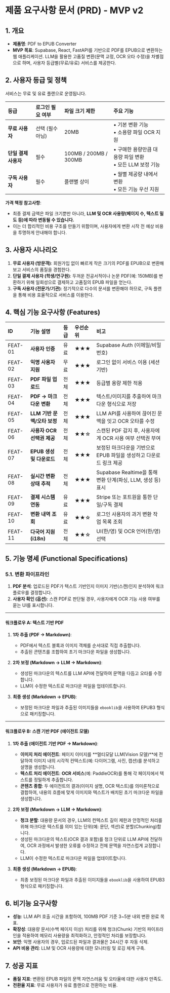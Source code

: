 # 제품 요구사항 문서 (PRD) - MVP v2

## 1. 개요
- **제품명**: PDF to EPUB Converter
- **MVP 목표**: Supabase, React, FastAPI를 기반으로 PDF를 EPUB으로 변환하는 웹 애플리케이션. LLM을 활용한 고품질 변환(문맥 교정, OCR 오타 수정)을 차별점으로 하며, 사용자 등급별(무료/유료) 서비스를 제공한다.

## 2. 사용자 등급 및 정책
서비스는 무료 및 유료 플랜으로 운영됩니다.

| 등급 | 로그인 필요 여부 | 파일 크기 제한 | 주요 기능 |
| :--- | :--- | :--- | :--- |
| **무료 사용자** | 선택 (필수 아님) | 20MB | • 기본 변환 기능<br>• 소용량 파일 OCR 지원 |
| **단일 결제 사용자** | 필수 | 100MB / 200MB / 300MB | • 구매한 용량만큼 대용량 파일 변환<br>• 모든 LLM 보정 기능 |
| **구독 사용자** | 필수 | 플랜별 상이 | • 월별 제공량 내에서 변환<br>• 모든 기능 우선 지원 |

**가격 책정 참고사항**:
- 최종 결제 금액은 파일 크기뿐만 아니라, **LLM 및 OCR 사용량(페이지 수, 텍스트 밀도 등)에 따라 변동될 수 있습니다.**
- 이는 더 합리적인 비용 구조를 만들기 위함이며, 사용자에게 변환 시작 전 예상 비용을 투명하게 안내해야 합니다.

## 3. 사용자 시나리오
1.  **무료 사용자 (방문객)**: 회원가입 없이 빠르게 작은 크기의 PDF를 EPUB으로 변환해보고 서비스의 품질을 경험한다.
2.  **단일 결제 사용자 (학생/연구원)**: 두꺼운 전공서적이나 논문 PDF(예: 150MB)를 변환하기 위해 일회성으로 결제하고 고품질의 EPUB 파일을 얻는다.
3.  **구독 사용자 (전문가/기관)**: 정기적으로 다수의 문서를 변환해야 하므로, 구독 플랜을 통해 비용 효율적으로 서비스를 이용한다.

## 4. 핵심 기능 요구사항 (Features)

| ID | 기능 설명 | 등급 | 우선순위 | 비고 |
| :--- | :--- | :--- | :--- | :--- |
| FEAT-01 | **사용자 인증** | 유료 | ★★★ | Supabase Auth (이메일/비밀번호) |
| FEAT-02 | **익명 사용자 지원** | 무료 | ★★★ | 로그인 없이 서비스 이용 (세션 기반) |
| FEAT-03 | **PDF 파일 업로드** | 전체 | ★★★ | 등급별 용량 제한 적용 |
| FEAT-04 | **PDF → 마크다운 변환** | 전체 | ★★★ | 텍스트/이미지를 추출하여 마크다운 형식으로 저장 |
| FEAT-05 | **LLM 기반 문맥/오타 보정** | 전체 | ★★★ | LLM API를 사용하여 끊어진 문맥을 잇고 OCR 오타를 수정 |
| FEAT-06 | **사용자 OCR 선택권 제공** | 전체 | ★★☆ | 스캔된 PDF 감지 후, 사용자에게 OCR 사용 여부 선택권 부여 |
| FEAT-07 | **EPUB 생성 및 다운로드** | 전체 | ★★★ | 보정된 마크다운을 기반으로 EPUB 파일을 생성하고 다운로드 링크 제공 |
| FEAT-08 | **실시간 변환 상태 추적** | 전체 | ★★★ | Supabase Realtime을 통해 변환 단계(파싱, LLM, 생성 등) 표시 |
| FEAT-09 | **결제 시스템 연동** | 유료 | ★★★ | Stripe 또는 포트원을 통한 단일/구독 결제 |
| FEAT-10 | **변환 내역 조회** | 유료 | ★★☆ | 로그인 사용자의 과거 변환 작업 목록 조회 |
| FEAT-11 | **다국어 지원 (i18n)** | 전체 | ★★☆ | UI(한/영) 및 OCR 언어(한/영) 선택 |

## 5. 기능 명세 (Functional Specifications)

### 5.1. 변환 파이프라인
1.  **PDF 분석**: 업로드된 PDF가 텍스트 기반인지 이미지 기반(스캔)인지 분석하여 워크플로우를 결정합니다.
2.  **사용자 확인 (옵션)**: 스캔 PDF로 판단될 경우, 사용자에게 OCR 기능 사용 여부를 묻는 UI를 표시합니다.

---

#### **워크플로우 A: 텍스트 기반 PDF**

1.  **1차 추출 (PDF → Markdown)**:
    *   PDF에서 텍스트 블록과 이미지 객체를 순서대로 직접 추출합니다.
    *   추출된 콘텐츠를 조합하여 초기 마크다운 파일을 생성합니다.

2.  **2차 보정 (Markdown → LLM → Markdown)**:
    *   생성된 마크다운의 텍스트를 LLM API에 전달하여 문맥을 다듬고 오타를 수정합니다.
    *   LLM이 수정한 텍스트로 마크다운 파일을 업데이트합니다.

3.  **최종 생성 (Markdown → EPUB)**:
    *   보정된 마크다운 파일과 추출된 이미지들을 `ebooklib`을 사용하여 EPUB3 형식으로 패키징합니다.

---

#### **워크플로우 B: 스캔 기반 PDF (에이전트 모델)**

1.  **1차 추출 (에이전트 기반 PDF → Markdown)**:
    *   **이미지 처리 에이전트**: 페이지 이미지를 **멀티모달 LLM(Vision 모델)**에 전달하여 이미지 내의 시각적 컨텍스트(예: 다이어그램, 사진, 캡션)를 분석하고 설명을 생성합니다.
    *   **텍스트 처리 에이전트**: **OCR 서비스**(예: PaddleOCR)를 통해 각 페이지에서 텍스트를 정밀하게 추출합니다.
    *   **콘텐츠 종합**: 두 에이전트의 결과(이미지 설명, OCR 텍스트)를 의미론적으로 결합하여, 내용의 흐름에 맞게 이미지와 텍스트가 배치된 초기 마크다운 파일을 생성합니다.

2.  **2차 보정 (Markdown → LLM → Markdown)**:
    *   **청크 분할**: 대용량 문서의 경우, LLM의 컨텍스트 길이 제한과 안정적인 처리를 위해 마크다운 텍스트를 의미 있는 단위(예: 문단, 섹션)로 분할(Chunking)합니다.
    *   생성된 마크다운의 텍스트(OCR 결과 포함)를 청크 단위로 LLM API에 전달하여, OCR 과정에서 발생한 오류를 수정하고 전체 문맥을 자연스럽게 교정합니다.
    *   LLM이 수정한 텍스트로 마크다운 파일을 업데이트합니다.

3.  **최종 생성 (Markdown → EPUB)**:
    *   최종 보정된 마크다운 파일과 추출된 이미지들을 `ebooklib`을 사용하여 EPUB3 형식으로 패키징합니다.



## 6. 비기능 요구사항
- **성능**: LLM API 호출 시간을 포함하여, 100MB PDF 기준 3~5분 내외 변환 완료 목표.
- **확장성**: 대용량 문서(수백 페이지 이상) 처리를 위해 청크(Chunk) 기반의 파이프라인을 적용하여 메모리 사용량을 최적화하고, 안정적인 처리를 보장합니다.
- **보안**: 익명 사용자의 경우, 업로드된 파일과 결과물은 24시간 후 자동 삭제.
- **API 비용 관리**: LLM 및 OCR 사용량에 대한 모니터링 및 로깅 체계 구축.

## 7. 성공 지표
- **품질 지표**: 변환된 EPUB 파일의 문맥 자연스러움 및 오타율에 대한 사용자 만족도.
- **전환율 지표**: 무료 사용자가 유료 플랜으로 전환하는 비율.
